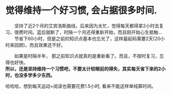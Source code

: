 # 觉得维持一个好习惯, 会占据很多时间. 
&emsp;&emsp;坚持了近2个月的艾宾浩斯曲线，后来因为太忙，觉得每天都得拿2小时去复习，很费时间。蓝后就断了，时隔一个月还得重新开始，而且刚开始心生抵触...  
&emsp;&emsp;节省下60小时，但是之前的知识点基本也忘光了，这样最起码需要2天(20小时来回顾)，而且效果还不好。  

&emsp;&emsp;如果是时隔半年， 那之前知识点就真的是重新看了。而且，不按时复习，忘得也好快。  
**所以，还是坚持维持一个习惯吧，不要太计较眼前的得失，其实每天省下来的2小时，也没多学多少东西。**  

哈哈哈，想到每天运动+阅读也需要花费1.5小时, 看来不能这样单纯算时间。   
